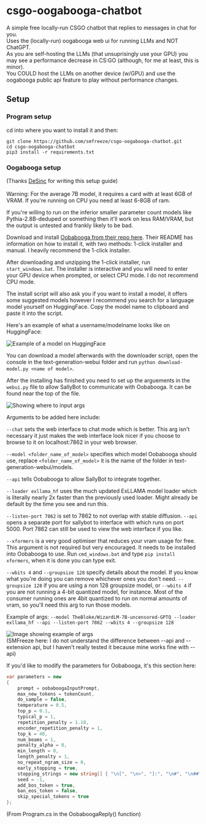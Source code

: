 # csgo-oogabooga-chatbot
A simple free locally-run CSGO chatbot that replies to messages in chat for you.
<br>
Uses the (locally-run) oogabooga web ui for running LLMs and NOT ChatGPT.
<br>
As you are self-hosting the LLMs (that unsuprisingly use your GPU) you may see a performance decrease in CS:GO (although, for me at least, this is minor).
<br>
You COULD host the LLMs on another device (w/GPU) and use the oogabooga public api feature to play without performance changes.
## Setup
### Program setup
cd into where you want to install it and then:
```
git clone https://github.com/smfreeze/csgo-oogabooga-chatbot.git
cd csgo-oogabooga-chatbot
pip3 install -r requirements.txt
```
### Oogabooga setup
(Thanks [DeSinc](https://github.com/DeSinc/SallyBot) for writing this setup guide)
<br><br>
Warning: For the average 7B model, it requires a card with at least 6GB of VRAM. If you're running on CPU you need at least 6-8GB of ram.

If you're willing to run on the inferior smaller parameter count models like Pythia-2.8B-deduped or something then it'll work on less RAM/VRAM, but the output is untested and frankly likely to be bad.

Download and install [Oobabooga from their repo here](https://github.com/oobabooga/text-generation-webui). Their README has information on how to install it, with two methods: 1-click installer and manual. I heavily recommend the 1-click installer.

After downloading and unzipping the 1-click installer, run `start_windows.bat`. The installer is interactive and you will need to enter your GPU device when prompted, or select CPU mode. I do not recommend CPU mode.

The install script will also ask you if you want to install a model, it offers some suggested models however I recommend you search for a language model yourself on HuggingFace. Copy the model name to clipboard and paste it into the script.

Here's an example of what a username/modelname looks like on HuggingFace:

![Example of a model on HuggingFace](https://github.com/DeSinc/SallyBot/assets/36467674/becc58e0-8e96-42f2-bfca-79c1bcc86fae)

You can download a model afterwards with the downloader script, open the console in the text-generation-webui folder and run `python download-model.py <name of model>`.

After the installing has finished you need to set up the arguements in the `webui.py` file to allow SallyBot to communicate with Oobabooga. It can be found near the top of the file.

![Showing where to input args](https://github.com/DeSinc/SallyBot/assets/36467674/a7c6e8b0-6644-4c73-878b-9b2cb44c1d3a)

Arguments to be added here include:

`--chat` sets the web interface to chat mode which is better. This arg isn't necessary it just makes the web interface look nicer if you choose to browse to it on localhost:7862 in your web browser.

`--model <folder_name_of_model>` specifies which model Oobabooga should use, replace `<folder_name_of_model>` it is the name of the folder in text-generation-webui/models.

`--api` tells Oobabooga to allow SallyBot to integrate together.

`--loader exllama_hf` uses the much updated ExLLAMA model loader which is literally nearly 2x faster than the previously used loader. Might already be default by the time you see and run this.

`--listen-port 7862` is set to 7862 to not overlap with stable diffusion. `--api` opens a separate port for sallybot to interface with which runs on port 5000. Port 7862 can still be used to view the web interface if you like.

`--xformers` is a very good optimiser that reduces your vram usage for free. This argument is not required but very encouraged. It needs to be installed into Oobabooga to use. Run `cmd_windows.bat` and type `pip install xformers`, when it is done you can type exit.

`--wbits 4` and `--groupsize 128` specify details about the model. If you know what you're doing you can remove whichever ones you don't need. `--groupsize 128` if you are using a non 128 groupsize model, or `--wbits 4` if you are not running a 4-bit quantized model, for instance. Most of the consumer running ones are 4bit quantized to run on normal amounts of vram, so you'll need this arg to run those models.

Example of args:
`--model TheBloke/WizardLM-7B-uncensored-GPTQ --loader exllama_hf --api --listen-port 7862 --wbits 4 --groupsize 128`

![Image showing example of args](https://github.com/DeSinc/SallyBot/assets/36467674/eaa1caf1-0285-4c87-98f9-b45ba65d6df6)
<br>
(SMFreeze here: I do not understand the difference between --api and --extension api, but I haven't really tested it because mine works fine with --api)
<br>

If you'd like to modify the parameters for Oobabooga, it's this section here:
```c#
var parameters = new
{
    prompt = oobaboogaInputPrompt,
    max_new_tokens = tokenCount,
    do_sample = false,
    temperature = 0.5,
    top_p = 0.1,
    typical_p = 1,
    repetition_penalty = 1.18,
    encoder_repetition_penalty = 1,
    top_k = 40,
    num_beams = 1,
    penalty_alpha = 0,
    min_length = 0,
    length_penalty = 1,
    no_repeat_ngram_size = 0,
    early_stopping = true,
    stopping_strings = new string[] { "\n[", "\n>", "]:", "\n#", "\n##", "\n###", "##", "###", "000000000000", "1111111111", "0.0.0.0.", "1.1.1.1.", "2.2.2.2.", "3.3.3.3.", "4.4.4.4.", "5.5.5.5.", "6.6.6.6.", "7.7.7.7.", "8.8.8.8.", "9.9.9.9.", "22222222222222", "33333333333333", "4444444444444444", "5555555555555", "66666666666666", "77777777777777", "888888888888888", "999999999999999999", "01010101", "0123456789", "<noinput>", "<nooutput>" },
    seed = -1,
    add_bos_token = true,
    ban_eos_token = false,
    skip_special_tokens = true
};
```
(From Program.cs in the OobaboogaReply() function)
